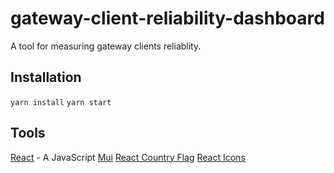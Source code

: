 # gateway-client-reliability-dashboard

A tool for measuring gateway clients reliablity.

## Installation

`yarn install`
`yarn start`

## Tools

[React](https://reactjs.org/) - A JavaScript
[Mui](https://mui.com/material-ui/)
[React Country Flag](https://www.npmjs.com/package/react-country-flag)
[React Icons](https://react-icons.github.io/react-icons/)
